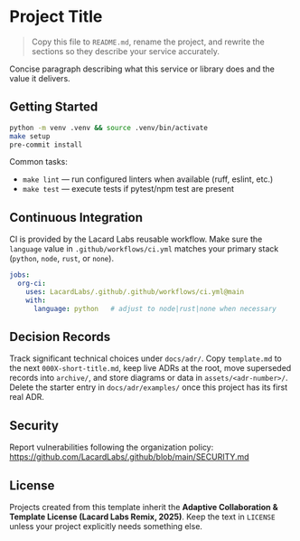 # Project Title

> Copy this file to `README.md`, rename the project, and rewrite the sections so they describe your service accurately.

Concise paragraph describing what this service or library does and the value it delivers.

## Getting Started

```bash
python -m venv .venv && source .venv/bin/activate
make setup
pre-commit install
```

Common tasks:
- `make lint` — run configured linters when available (ruff, eslint, etc.)
- `make test` — execute tests if pytest/npm test are present

## Continuous Integration

CI is provided by the Lacard Labs reusable workflow. Make sure the `language` value in `.github/workflows/ci.yml` matches your primary stack (`python`, `node`, `rust`, or `none`).

```yaml
jobs:
  org-ci:
    uses: LacardLabs/.github/.github/workflows/ci.yml@main
    with:
      language: python   # adjust to node|rust|none when necessary
```

## Decision Records

Track significant technical choices under `docs/adr/`. Copy `template.md` to the next `000X-short-title.md`, keep live ADRs at the root, move superseded records into `archive/`, and store diagrams or data in `assets/<adr-number>/`. Delete the starter entry in `docs/adr/examples/` once this project has its first real ADR.

## Security

Report vulnerabilities following the organization policy: https://github.com/LacardLabs/.github/blob/main/SECURITY.md

## License

Projects created from this template inherit the **Adaptive Collaboration & Template License (Lacard Labs Remix, 2025)**. Keep the text in `LICENSE` unless your project explicitly needs something else.
